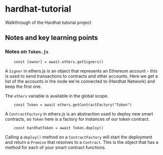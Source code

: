 # hardhat-tutorial

Walkthrough of the Hardhat tutorial project

## Notes and key learning points

### Notes on `Token.js`

```
    const [owner] = await.ethers.getSigners()
```

A `Signer` in ethers.js is an object that represents an Ethereum account - this is used to send transactions to contracts and other accounts.
Here we get a list of the accounts in the node we're connected to (Hardhat Network) and keep the first one.

The `ethers` variable is available in the global scope.

```
    const Token = await ethers.getContractFactory("Token")
```

A `ContractFactory` in ethers.js is an abstraction used to deploy new smart contracts, so `Token` here is a factory for instances of our token contract.

```
    const hardhatToken = await Token.deploy()
```

Calling a `deploy()` method on a `ContractFactory` will start the deployment and return a `Promise` that resolves to a `Contract`. This is the object that has a method for each of your smart contract functions.
